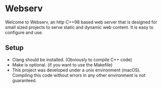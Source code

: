 # Webserv

Welcome to Webserv, an http C++98 based web server that is designed for small sized projects to serve static and dynamic web content.
It is easy to configure and use.

## Setup
  * Clang should be installed. (Obviously to compile C++ code)
  * Make is optional. (if you want to use the Makefile)
  * This project was developed under a unix environment (macOS). Compiling this code without errors in any other environment is not guaranteed.

